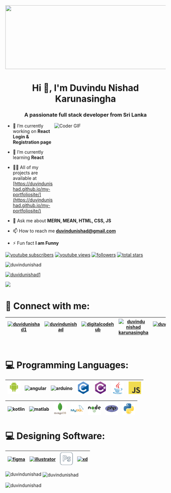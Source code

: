 <img  height="200px" width="1000px" src="https://www.audienceplanet.com/root/template/1//images/web-development.gif">
<h1 align="center">Hi 👋, I'm Duvindu Nishad Karunasingha</h1>
<h3 align="center">A passionate full stack developer from Sri Lanka</h3>
<img alt="Coder GIF" align="right" height=250 width=350 src="https://images.squarespace-cdn.com/content/v1/5769fc401b631bab1addb2ab/1541580611624-TE64QGKRJG8SWAIUS7NS/ke17ZwdGBToddI8pDm48kPoswlzjSVMM-SxOp7CV59BZw-zPPgdn4jUwVcJE1ZvWQUxwkmyExglNqGp0IvTJZamWLI2zvYWH8K3-s_4yszcp2ryTI0HqTOaaUohrI8PI6FXy8c9PWtBlqAVlUS5izpdcIXDZqDYvprRqZ29Pw0o/coding-freak.gif" />

  

- 🔭 I’m currently working on **React Login & Registration page**

- 🌱 I’m currently learning **React**

- 👨‍💻 All of my projects are available at [https://duvindunishad.github.io/my-portfoliosite/](https://duvindunishad.github.io/my-portfoliosite/)

- 💬 Ask me about **MERN, MEAN, HTML, CSS, JS**

- 📫 How to reach me **duvindunishad@gmail.com**

- ⚡ Fun fact **I am Funny**

<p align="left">
      <a href="https://www.youtube.com/@digitalcodehub?sub_confirmation=1">
         <img alt="youtube subscribers" title="Subscribe to my YouTube channel" src="https://custom-icon-badges.demolab.com/youtube/channel/subscribers/UCfW2EtPPSAeR_-b7U1LhbbA?color=%23E05D44&label=SUBSCRIBE&logo=video&logoColor=white&style=for-the-badge&labelColor=CE4630%22"/></a> 
      <a href="https://www.youtube.com/@digitalcodehub">
         <img alt="youtube views" title="YouTube views" src="https://custom-icon-badges.demolab.com/youtube/channel/views/UCfW2EtPPSAeR_-b7U1LhbbA?color=%23E1AD0E&logo=eye&logoColor=white&style=for-the-badge&labelColor=C79600"/></a> 
      <a href="https://github.com/duvindunishad?tab=followers">
         <img alt="followers" title="Follow me on Github" src="https://custom-icon-badges.demolab.com/github/followers/duvindunishad?color=236ad3&labelColor=1155ba&style=for-the-badge&logo=person-add&label=Follow&logoColor=white"/></a>
      <a href="https://github.com/duvindunishad?tab=repositories&sort=stargazers">
         <img alt="total stars" title="Total stars on GitHub" src="https://custom-icon-badges.demolab.com/github/stars/duvindunishad?color=55960c&style=for-the-badge&labelColor=488207&logo=star"/></a>
   </p>

   
<p align="left"> <img src="https://komarev.com/ghpvc/?username=duvindunishad&label=Profile%20views&color=0e75b6&style=flat" alt="duvindunishad" /> </p>


<p align="left"> <a href="https://twitter.com/duvidunishad1" target="blank"><img src="https://img.shields.io/twitter/follow/duvidunishad1?logo=twitter&style=for-the-badge" alt="duvidunishad1" /></a> </p>

[<img src="https://custom-icon-badges.demolab.com/badge/-Subscribe%20For%20More-red?style=for-the-badge&logo=video&logoColor=white"/>](https://www.youtube.com/@digitalcodehub?sub_confirmation=1)

<h1 align="left">📲 Connect with me:</h1>

| <a href="https://twitter.com/duvidunishad1" target="blank"><img align="center" src="https://raw.githubusercontent.com/rahuldkjain/github-profile-readme-generator/master/src/images/icons/Social/twitter.svg" alt="duvidunishad1" height="30" width="40" /></a> | <a href="https://linkedin.com/in/duvindunishad" target="blank"><img align="center" src="https://raw.githubusercontent.com/rahuldkjain/github-profile-readme-generator/master/src/images/icons/Social/linked-in-alt.svg" alt="duvindunishad" height="30" width="40" /></a> | <a href="https://stackoverflow.com/users/digitalcodehub" target="blank"><img align="center" src="https://raw.githubusercontent.com/rahuldkjain/github-profile-readme-generator/master/src/images/icons/Social/stack-overflow.svg" alt="digitalcodehub" height="30" width="40" /></a> | <a href="https://fb.com/duvindu nishad karunasingha" target="blank"><img align="center" src="https://raw.githubusercontent.com/rahuldkjain/github-profile-readme-generator/master/src/images/icons/Social/facebook.svg" alt="duvindu nishad karunasingha" height="30" width="40" /></a> | <a href="https://instagram.com/duvindunishad" target="blank"><img align="center" src="https://raw.githubusercontent.com/rahuldkjain/github-profile-readme-generator/master/src/images/icons/Social/instagram.svg" alt="duvindunishad" height="30" width="40" /></a> | <a href="https://www.youtube.com/c/digitalcodehub" target="blank"><img align="center" src="https://raw.githubusercontent.com/rahuldkjain/github-profile-readme-generator/master/src/images/icons/Social/youtube.svg" alt="digitalcodehub" height="30" width="40" /></a> |
|:-:|:-:|:-:|:-:|:-:|:-:|

<br>

<h1 align="left">💻 Programming Languages: </h1>

| <img src="https://raw.githubusercontent.com/devicons/devicon/master/icons/android/android-original-wordmark.svg" alt="android" width="40" height="40"/>| <img src="https://angular.io/assets/images/logos/angular/angular.svg" alt="angular" width="40" height="40"/> | <img src="https://cdn.worldvectorlogo.com/logos/arduino-1.svg" alt="arduino" width="40" height="40"/> | <img src="https://raw.githubusercontent.com/devicons/devicon/master/icons/c/c-original.svg" alt="c" width="40" height="40"/> | <img src="https://raw.githubusercontent.com/devicons/devicon/master/icons/csharp/csharp-original.svg" alt="csharp" width="40" height="40"/> | <img src="https://raw.githubusercontent.com/devicons/devicon/master/icons/java/java-original.svg" alt="java" width="40" height="40"/>| <img src="https://raw.githubusercontent.com/devicons/devicon/master/icons/javascript/javascript-original.svg" alt="javascript" width="40" height="40"/>
|:-:|:-:|:-:|:-:|:-:|:-:|:-:|

| <img src="https://www.vectorlogo.zone/logos/kotlinlang/kotlinlang-icon.svg" alt="kotlin" width="40" height="40"/> | <img src="https://upload.wikimedia.org/wikipedia/commons/2/21/Matlab_Logo.png" alt="matlab" width="40" height="40"/> | <img src="https://raw.githubusercontent.com/devicons/devicon/master/icons/mongodb/mongodb-original-wordmark.svg" alt="mongodb" width="40" height="40"/> | <img src="https://raw.githubusercontent.com/devicons/devicon/master/icons/mysql/mysql-original-wordmark.svg" alt="mysql" width="40" height="40"/> | <img src="https://raw.githubusercontent.com/devicons/devicon/master/icons/nodejs/nodejs-original-wordmark.svg" alt="nodejs" width="40" height="40"/> | <img src="https://raw.githubusercontent.com/devicons/devicon/master/icons/php/php-original.svg" alt="php" width="40" height="40"/> | <img src="https://raw.githubusercontent.com/devicons/devicon/master/icons/python/python-original.svg" alt="python" width="40" height="40"/>
|:-:|:-:|:-:|:-:|:-:|:-:|:-:|


<h1 align="left">💻 Designing Software: </h1>

| <a href="https://www.figma.com/" target="_blank" rel="noreferrer"> <img src="https://www.vectorlogo.zone/logos/figma/figma-icon.svg" alt="figma" width="40" height="40"/> </a> | <a href="https://www.adobe.com/in/products/illustrator.html" target="_blank" rel="noreferrer"> <img src="https://www.vectorlogo.zone/logos/adobe_illustrator/adobe_illustrator-icon.svg" alt="illustrator" width="40" height="40"/> </a> | <a href="https://www.photoshop.com/en" target="_blank" rel="noreferrer"> <img src="https://raw.githubusercontent.com/devicons/devicon/master/icons/photoshop/photoshop-line.svg" alt="photoshop" width="40" height="40"/> </a> | <a href="https://www.adobe.com/products/xd.html" target="_blank" rel="noreferrer"> <img src="https://cdn.worldvectorlogo.com/logos/adobe-xd.svg" alt="xd" width="40" height="40"/> </a> |
|:-:|:-:|:-:|:-:|





<p><img align="left" src="https://github-readme-stats.vercel.app/api/top-langs?username=duvindunishad&show_icons=true&locale=en&layout=compact" alt="duvindunishad" /></p>

<p>&nbsp;<img align="center" src="https://github-readme-stats.vercel.app/api?username=duvindunishad&show_icons=true&locale=en" alt="duvindunishad" /></p>

<p><img align="center" src="https://github-readme-streak-stats.herokuapp.com/?user=duvindunishad&" alt="duvindunishad" /></p>

